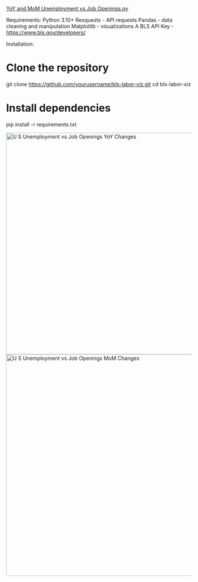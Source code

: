 [YoY and MoM Unemployment vs Job Openings.py](https://github.com/user-attachments/files/21953338/YoY.and.MoM.Unemployment.vs.Job.Openings.py)

Requirements:
Python 3.10+
Resquests - API requests
Pandas - data cleaning and manipulation
Matplotlib - visualizations
A BLS API Key - https://www.bls.gov/developers/


Installation:
# Clone the repository
git clone https://github.com/yourusername/bls-labor-viz.git
cd bls-labor-viz

# Install dependencies
pip install -r requirements.txt

<img width="1200" height="600" alt="U S  Unemployment vs Job Openings YoY Changes" src="https://github.com/user-attachments/assets/d59b2bff-a177-484f-a75a-3677fe5e95d1" />
<img width="1200" height="600" alt="U S  Unemployment vs Job Openings MoM Changes" src="https://github.com/user-attachments/assets/dc77e908-bb54-41a1-bd33-5b91ee135791" />

